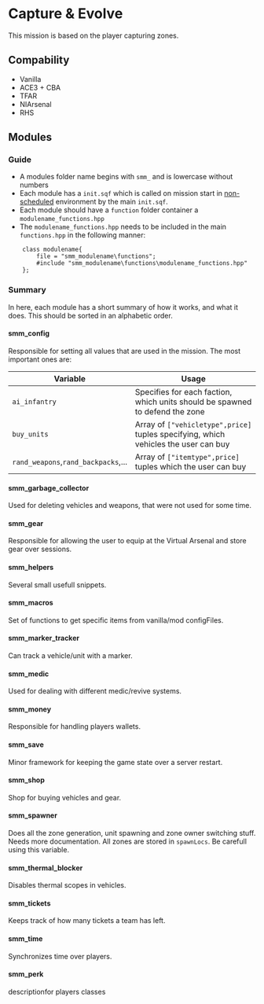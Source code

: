 # Capture & Evolve
This mission is based on the player capturing zones.
## Compability
* Vanilla
* ACE3 + CBA
* TFAR
* NIArsenal
* RHS


## Modules

### Guide
* A modules folder name begins with `smm_` and is lowercase without numbers
* Each module has a `init.sqf` which is called on mission start in [non-scheduled](https://community.bistudio.com/wiki/Code_Optimisation#Threads) environment
by the main `init.sqf`.
* Each module should have a `function` folder container a `modulename_functions.hpp`
* The `modulename_functions.hpp` needs to be included in the main `functions.hpp` in the following manner:
```
    class modulename{
		file = "smm_modulename\functions";
		#include "smm_modulename\functions\modulename_functions.hpp"
	};
```

### Summary
In here, each module has a short summary of how it works, and what it does.
This should be sorted in an alphabetic order.

#### smm_config
Responsible for setting all values that are used in the mission.
The most important ones are:

| Variable | Usage |
|----------|-------|
|`ai_infantry`| Specifies for each faction, which units should be spawned to defend the zone|
|`buy_units`| Array of `["vehicletype",price]` tuples specifying, which vehicles the user can buy|
|`rand_weapons`,`rand_backpacks`,...|Array of `["itemtype",price]` tuples which the user can buy |

#### smm_garbage_collector
Used for deleting vehicles and weapons, that were not used for some time.

#### smm_gear
Responsible for allowing the user to equip at the Virtual Arsenal and store gear over sessions.
 
#### smm_helpers
Several small usefull snippets.

#### smm_macros
Set of functions to get specific items from vanilla/mod configFiles.

#### smm_marker_tracker
Can track a vehicle/unit with a marker.

#### smm_medic
Used for dealing with different medic/revive systems.

#### smm_money
Responsible for handling players wallets.

#### smm_save
Minor framework for keeping the game state over a server restart.

#### smm_shop
Shop for buying vehicles and gear.

#### smm_spawner
Does all the zone generation, unit spawning and zone owner switching stuff.
Needs more documentation.
All zones are stored in `spawnLocs`. Be carefull using this variable.

#### smm_thermal_blocker
Disables thermal scopes in vehicles.

#### smm_tickets
Keeps track of how many tickets a team has left.

#### smm_time
Synchronizes time over players.

#### smm_perk
descriptionfor players classes